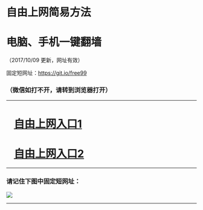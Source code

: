 ﻿# 自由上网简易方法

# 电脑、手机一键翻墙

（2017/10/09 更新，网址有效）

固定短网址：https://git.io/free99

### （微信如打不开，请转到浏览器打开）


***





# &nbsp;&nbsp; <a href="http://ft1982921166.fwq-tz-1001.info/fwqtz01.html?t=100900115109 " target="_blank">自由上网入口1</a>
# &nbsp;&nbsp; <a href="http://ft2732311694.fwq-tz-1002.info/fwqtz02.html?t=1009001968 " target="_blank">自由上网入口2</a>
***

### 请记住下图中固定短网址：

<img src="https://s3-us-west-2.amazonaws.com/fwq-1001/yjfq-20170905okok.png" /> 


***

